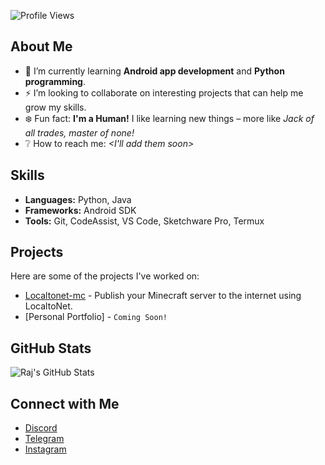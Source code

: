![Profile Views](https://komarev.com/ghpvc/?username=itsMeRaj69)

## About Me

- 🌱 I’m currently learning **Android app development** and **Python programming**.
- ⚡ I’m looking to collaborate on interesting projects that can help me grow my skills.
- ❄️ Fun fact: **I'm a Human!** I like learning new things – more like *Jack of all trades, master of none!*
- ❔ How to reach me: *<I'll add them soon>*

## Skills

- **Languages:** Python, Java
- **Frameworks:** Android SDK
- **Tools:** Git, CodeAssist, VS Code, Sketchware Pro, Termux

## Projects

Here are some of the projects I've worked on:

- [Localtonet-mc](https://github.com/itsMeRaj69/localtonet-mc ) - Publish your Minecraft server to the internet using LocaltoNet.
- [Personal Portfolio] - `Coming Soon!`

## GitHub Stats

![Raj's GitHub Stats](https://github-readme-stats.vercel.app/api?username=itsMeRaj69&show_icons=true&theme=radical)

## Connect with Me

- [Discord](https://discord.com/users/)
- [Telegram](https://iamraj69.t.me)
- [Instagram](https://instagram.com/iam_raj.69)
